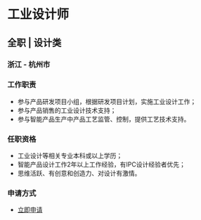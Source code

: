 
# 工业设计师
## 全职  |  设计类
### 浙江 - 杭州市

### 工作职责
- 参与产品研发项目小组，根据研发项目计划，实施工业设计工作；
- 参与产品销售的工业设计技术支持；
- 参与智能产品生产中产品工艺监管、控制，提供工艺技术支持。
### 任职资格
- 工业设计等相关专业本科或以上学历；
- 智能产品设计工作2年以上工作经验，有IPC设计经验者优先；
- 思维活跃、有创意和创造力、对设计有激情。
### 申请方式
- <a href="mailto:hr@tuya.com?subject=求职简历-工业设计师-来自GitHub">立即申请</a>
